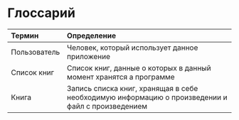 # Глоссарий 

|Термин|Определение|
|:---|:---|
|Пользователь|Человек, который использует данное приложение|
|Список книг|Список книг, данные о которых в данный момент хранятся а программе|
|Книга|Запись списка книг, хранящая в себе необходимую информацию о произведении и файл с произведением|
